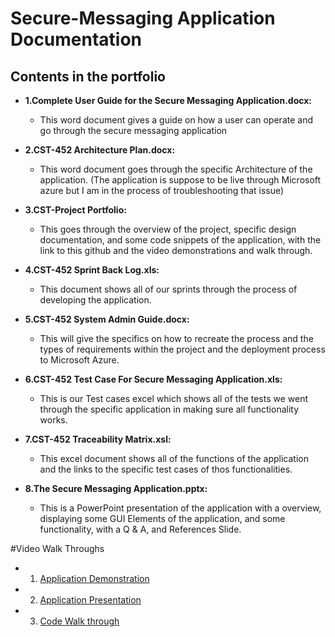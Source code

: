 # Secure-Messaging Application Documentation
## Contents in the portfolio

- **1.Complete User Guide for the Secure Messaging Application.docx:** 
    - This word document gives a guide on how a user can operate and go through the secure messaging application

- **2.CST-452 Architecture Plan.docx:** 
    - This word document goes through the specific Architecture of the application. (The application is suppose to be live through Microsoft azure but I am in the process of troubleshooting that issue)

- **3.CST-Project Portfolio:** 
    - This goes through the overview of the project, specific design documentation, and some code snippets of the application, with the link to this github and the video demonstrations and walk through.

- **4.CST-452 Sprint Back Log.xls:** 
    - This document shows all of our sprints through the process of developing the application.

- **5.CST-452 System Admin Guide.docx:** 
    - This will give the specifics on how to recreate the process and the types of requirements within the project and the deployment process to Microsoft Azure.

- **6.CST-452 Test Case For Secure Messaging Application.xls:** 
    - This is our Test cases excel which shows all of the tests we went through the specific application in making sure all functionality works.

- **7.CST-452 Traceability Matrix.xsl:** 
    - This excel document shows all of the functions of the application and the links to the specific test cases of thos functionalities. 

- **8.The Secure Messaging Application.pptx:**
    - This is a PowerPoint presentation of the application with a overview, displaying some GUI Elements of the application, and some functionality, with a Q & A, and References Slide.
 
#Video Walk Throughs
- 1. [Application Demonstration](https://www.loom.com/share/8b60bf866157403c9276e63c700466af?sid=fdec6e13-c005-43c7-9474-a5c650086a3f)
- 2. [Application Presentation](https://www.loom.com/share/d99fe2a49ec4490c81d156c5e3da10b5?sid=62d06b75-e425-4bba-beda-d949034dc6d3)
- 3. [Code Walk through](https://www.loom.com/share/7b81ec2b97b5403c8b0c28126ce29fd3?sid=a6b6fce9-5614-480f-807c-efb91704f794)
